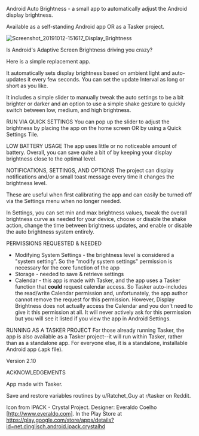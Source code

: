 
Android Auto Brightness - a small app to automatically adjust the Android display brightness. 

Available as a self-standing Android app OR as a Tasker project.

![Screenshot_20191012-151617_Display_Brightness](https://user-images.githubusercontent.com/2321668/66707495-ffe07e80-ed06-11e9-8458-62b250d9351b.png)

Is Android's Adaptive Screen Brightness driving you crazy?

Here is a simple replacement app.

It automatically sets display brightness based on ambient light and auto-updates it every few seconds. You can set the update Interval as long or short as you like.

It includes a simple slider to manually tweak the auto settings to be a bit brighter or darker and an option to use a simple shake gesture to quickly switch between low, medium, and high brightness. 

RUN VIA QUICK SETTINGS
You can pop up the slider to adjust the brightness by placing the app on the home screen OR by using a Quick Settings Tile.

LOW BATTERY USAGE
The app uses little or no noticeable amount of battery. Overall, you can save quite a bit of by keeping your display brightness close to the optimal level.

NOTIFICATIONS, SETTINGS, AND OPTIONS
The project can display notifications and/or a small toast message every time it changes the brightness level.

These are useful when first calibrating the app and can easily be turned off via the Settings menu when no longer needed.

In Settings, you can set min and max brightness values, tweak the overall brightness curve as needed for your device, choose or disable the shake action, change the time between brightness updates, and enable or disable the auto brightness system entirely. 

PERMISSIONS REQUESTED & NEEDED
* Modifying System Settings - the brightness level is considered a "system setting". So the "modify system settings" permission is necessary for the core function of the app
* Storage - needed to save & retrieve settings
* Calendar - this app is made with Tasker, and the app uses a Tasker function that **could** request calendar access.  So Tasker auto-includes the read/write Calendar permission and, unfortunately, the app author cannot remove the request for this permission. However, Display Brightness does not actually access the Calendar and you don't need to give it this permission at all.  It will never actively ask for this permission but you will see it listed if you view the app in Android Settings.

RUNNING AS A TASKER PROJECT
For those already running Tasker, the app is also available as a Tasker project--it will run within Tasker, rather than as a standalone app.  For everyone else, it is a standalone, installable Android app (.apk file).
 
Version 2.10

ACKNOWLEDGEMENTS

App made with Tasker.

Save and restore variables routines by u/Ratchet_Guy at r/tasker on Reddit.

Icon from IPACK - Crystal Project. Designer: Everaldo Coelho [http://www.everaldo.com]. In the Play Store at https://play.google.com/store/apps/details?id=net.dinglisch.android.ipack.crystalhd
